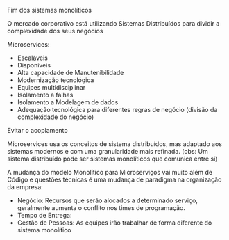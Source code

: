 Fim dos sistemas monolíticos
 
O mercado corporativo está utilizando Sistemas Distribuídos para dividir a complexidade dos seus negócios

Microservices:
 
- Escaláveis
- Disponíveis
- Alta capacidade de Manutenibilidade
- Modernização tecnológica
- Equipes multidisciplinar
- Isolamento a falhas
- Isolamento a Modelagem de dados
- Adequação tecnológica para diferentes regras de negócio (divisão da complexidade do negócio)

Evitar o acoplamento 

Microservices usa os conceitos de sistema distribuídos, mas adaptado aos sistemas modernos e com uma granularidade mais refinada. (obs: Um sistema distribuído pode ser sistemas monolíticos que comunica entre si)

A mudança do modelo Monolítico para Microserviços vai muito além de Código e questões técnicas é uma mudança de paradigma na organização da empresa:
- Negócio: Recursos que serão alocados a determinado serviço, geralmente aumenta o conflito nos times de programação.
- Tempo de Entrega:
- Gestão de Pessoas: As equipes irão trabalhar de forma diferente do sistema monolítico

